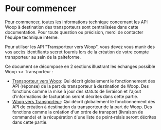 # Pour commencer

Pour commencer, toutes les informations technique concernant les API Woop à destination des transporteurs sont centralisées dans cette documentation. Pour toute question ou précision, merci de contacter l'équipe technique interne.

Pour utiliser les API "Transporteur vers Woop", vous devez vous munir des vos accès identifiants secret fournis lors de la création de votre compte transporteur au sein de la palteforme.


Ce document se décompose en 2 sections illustrant les échanges possible Woop <> Transporteur :
- [Transporteur vers Woop](carrier_to_woop.v1.3.0.json): Qui décrit globalement le fonctionnement des API (réponse) de la part du transporteur à destination de Woop. Des fonctions comme la mise à jour des statuts de livraison et l'ajout d'informations de facturation seront décrites dans cette partie.
- [Woop vers Transporteur](woop_to_carrier.v1.4.1.json): Qui décrit globalement le fonctionnement des API de création à destination du transporteur de la part de Woop. Des fonctions comme la création d'un ordre de transport (livraison de commande) et la récupération d'une liste de point-relais seront décrites dans cette partie.
